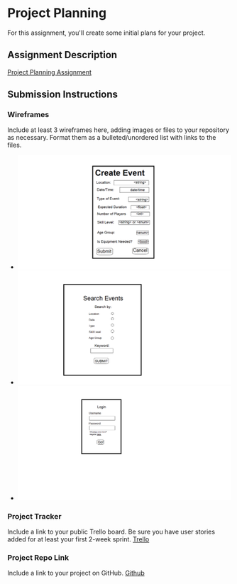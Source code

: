 # Project Planning
For this assignment, you'll create some initial plans for your project.

## Assignment Description
[Project Planning Assignment](https://education.launchcode.org/liftoff/modules/assignments/project-planning)

## Submission Instructions

### Wireframes

Include at least 3 wireframes here, adding images or files to your repository as necessary. Format them as a bulleted/unordered list with links to the files.
* ![Create Event](https://github.com/primitiveRoot/liftoff-assignments/blob/master/P3-Project_Planning/Wireframe1.gif)
* ![Search Events](https://github.com/primitiveRoot/liftoff-assignments/blob/master/P3-Project_Planning/Wireframe2.gif)
* ![Login/Register](https://github.com/primitiveRoot/liftoff-assignments/blob/master/P3-Project_Planning/Wireframe3.gif)
### Project Tracker

Include a link to your public Trello board. Be sure you have user stories added for at least your first 2-week sprint.
[Trello](https://trello.com/b/4CciJPnR/recleague-organizer)
### Project Repo Link

Include a link to your project on GitHub.
[Github](https://github.com/LaunchCodeLiftoffProjects/recLeagueOrganizer)